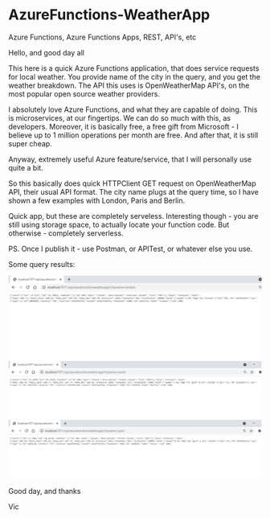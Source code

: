 # AzureFunctions-WeatherApp
Azure Functions, Azure Functions Apps, REST, API's, etc

Hello, and good day all

This here is a quick Azure Functions application, that does service requests for local weather. You provide name of the city in the query, and you get the weather breakdown. The API this uses is OpenWeatherMap API's, on the most popular open source weather providers.

I absolutely love Azure Functions, and what they are capable of doing. This is microservices, at our fingertips. We can do so much with this, as developers. Moreover, it is basically free, a free gift from Microsoft - I believe up to 1 million operations per month are free. And after that, it is still super cheap.

Anyway, extremely useful Azure feature/service, that I will personally use quite a bit.

So this basically does quick HTTPClient GET request on OpenWeatherMap API, their usual API format. The city name plugs at the query time, so I have shown a few examples with London, Paris and Berlin.

Quick app, but these are completely serveless. Interesting though - you are still using storage space, to actually locate your function code. But otherwise - completely serverless.

PS. Once I publish it - use Postman, or APITest, or whatever else you use.

Some query results:

![alt text](https://github.com/VBukowsky81/AzureFunctions-WeatherApp/blob/master/Other/London.jpg)
![alt text](https://github.com/VBukowsky81/AzureFunctions-WeatherApp/blob/master/Other/Berlin.jpg)
![alt text](https://github.com/VBukowsky81/AzureFunctions-WeatherApp/blob/master/Other/Paris.jpg)

Good day, and thanks

Vic
